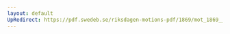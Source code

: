 ```yaml
---
layout: default
UpRedirect: https://pdf.swedeb.se/riksdagen-motions-pdf/1869/mot_1869__ak__00124/mot_1869__ak__00124_001.pdf
---
```

